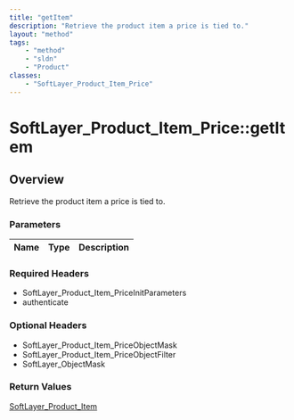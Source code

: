 ```yaml
---
title: "getItem"
description: "Retrieve the product item a price is tied to."
layout: "method"
tags:
    - "method"
    - "sldn"
    - "Product"
classes:
    - "SoftLayer_Product_Item_Price"
---
```

# SoftLayer_Product_Item_Price::getItem
## Overview 
Retrieve the product item a price is tied to.

### Parameters 
|Name | Type | Description |
| --- | --- | --- |


### Required Headers
* SoftLayer_Product_Item_PriceInitParameters
* authenticate

### Optional Headers
* SoftLayer_Product_Item_PriceObjectMask
* SoftLayer_Product_Item_PriceObjectFilter
* SoftLayer_ObjectMask

### Return Values
<a href='/reference/datatypes/SoftLayer_Product_Item'>SoftLayer_Product_Item </a>

